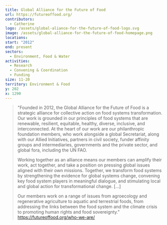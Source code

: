 ```yaml
---
title: Global Alliance for the Future of Food
url: https://futureoffood.org/
contributors:
  - Catherine
logo: /assets/global-aliance-for-the-future-of-food-logo.svg
image: /assets/global-alliance-for-the-future-of-food-homepage.png
locations: 
start: "2012"
end: present
sectors:
  - Environment, Food & Water
activities:
  - Research
  - Convening & Coordination
  - Funding
size: 11-20
territory: Environment & Food
y: 202
x: 1290
---
```

> "Founded in 2012, the Global Alliance for the Future of Food is a strategic alliance for collective action on food systems transformation. Our work is grounded in our principles of food systems that are renewable, resilient, equitable, healthy, diverse, inclusive, and interconnected. At the heart of our work are our philanthropic foundation members, who work alongside a global Secretariat, along with our Allied Initiatives, partners in civil society, funder affinity groups and intermediaries, governments and the private sector, and global fora, including the UN FAO.
> 
> Working together as an alliance means our members can amplify their work, act together, and take a position on pressing global issues aligned with their own missions. Together, we transform food systems by strengthening the evidence for global systems change, convening key food system players in meaningful dialogue, and stimulating local and global action for transformational change. [...]
> 
> Our members work on a range of issues from agroecology and regenerative agriculture to aquatic and terrestrial foods, from addressing the links between the food system and the climate crisis to promoting human rights and food sovereignty."
> https://futureoffood.org/who-we-are/ 
